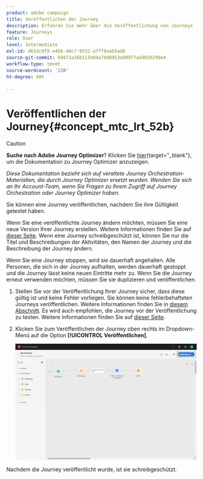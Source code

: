 ```yaml
---
product: adobe campaign
title: Veröffentlichen der Journey
description: Erfahren Sie mehr über die Veröffentlichung von Journeys
feature: Journeys
role: User
level: Intermediate
exl-id: d61dc9f8-e4bb-48c7-9532-a7ff8aab5ad8
source-git-commit: 69471a36b113e04a7bb0953a90977ad4020299e4
workflow-type: tm+mt
source-wordcount: '220'
ht-degree: 80%

---
```


# Veröffentlichen der Journey{#concept_mtc_lrt_52b}


>[!CAUTION]
>
>**Suche nach Adobe Journey Optimizer**? Klicken Sie [hier](https://experienceleague.adobe.com/de/docs/journey-optimizer/using/ajo-home){target="_blank"}, um die Dokumentation zu Journey Optimizer anzuzeigen.
>
>
>_Diese Dokumentation bezieht sich auf veraltete Journey Orchestration-Materialien, die durch Journey Optimizer ersetzt wurden. Wenden Sie sich an Ihr Account-Team, wenn Sie Fragen zu Ihrem Zugriff auf Journey Orchestration oder Journey Optimizer haben._


Sie können eine Journey veröffentlichen, nachdem Sie ihre Gültigkeit getestet haben.

Wenn Sie eine veröffentlichte Journey ändern möchten, müssen Sie eine neue Version Ihrer Journey erstellen. Weitere Informationen finden Sie auf [dieser Seite](../building-journeys/journey-versions.md). Wenn eine Journey schreibgeschützt ist, können Sie nur die Titel und Beschreibungen der Aktivitäten, den Namen der Journey und die Beschreibung der Journey ändern.

Wenn Sie eine Journey stoppen, wird sie dauerhaft angehalten. Alle Personen, die sich in der Journey aufhalten, werden dauerhaft gestoppt und die Journey lässt keine neuen Eintritte mehr zu. Wenn Sie die Journey erneut verwenden möchten, müssen Sie sie duplizieren und veröffentlichen.

1. Stellen Sie vor der Veröffentlichung Ihrer Journey sicher, dass diese gültig ist und keine Fehler vorliegen. Sie können keine fehlerbehafteten Journeys veröffentlichen. Weitere Informationen finden Sie in [diesem Abschnitt](../about/troubleshooting.md#section_h3q_kqk_fhb). Es wird auch empfohlen, die Journey vor der Veröffentlichung zu testen. Weitere Informationen finden Sie auf [dieser Seite](../building-journeys/testing-the-journey.md).
1. Klicken Sie zum Veröffentlichen der Journey oben rechts im Dropdown-Menü auf die Option **[!UICONTROL Veröffentlichen]**.

   ![](../assets/journeyuc1_18.png)

Nachdem die Journey veröffentlicht wurde, ist sie schreibgeschützt.
